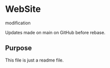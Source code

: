 # WebSite

modification

Updates made on main on GitHub before rebase.

## Purpose

This file is just a readme file.
